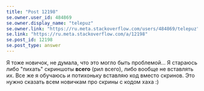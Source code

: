 ```yaml
---
title: "Post 12198"
se.owner.user_id: 484869
se.owner.display_name: "telepuz"
se.owner.link: "https://ru.meta.stackoverflow.com/users/484869/telepuz"
se.link: "https://ru.meta.stackoverflow.com/a/12198"
se.post_id: 12198
se.post_type: answer
---
```

<p>Я тоже новичок, не думала, что это могло быть проблемой... Я стараюсь либо &quot;пихать&quot; скриншоты <strong>всего</strong> (рил всего), либо вообще не вставлять их. Все же я обучаюсь и потихоньку вставляю код вместо скринов. Это нужно сказать всем новичкам про скрины с кодом хаха :)</p>
